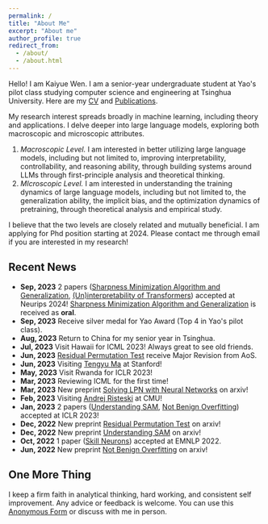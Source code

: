 ```yaml
---
permalink: /
title: "About Me"
excerpt: "About me"
author_profile: true
redirect_from: 
  - /about/
  - /about.html
---
```

Hello! I am Kaiyue Wen. I am a senior-year undergraduate student at Yao's pilot class studying computer science and engineering at Tsinghua University. Here are my [CV](https://whenwen.github.io/files/CVofKaiyueWen.pdf) and [Publications](https://scholar.google.com/citations?hl=en&user=oTmQCFUAAAAJ).

My research interest spreads broadly in machine learning, including theory and applications. I delve deeper into large language models, exploring both macroscopic and microscopic attributes.

1. *Macroscopic Level.* I am interested in better utilizing large language models, including but not limited to, improving interpretability, controllability, and reasoning ability, through building systems around LLMs through first-principle analysis and theoretical thinking.
2. *MIcroscopic Level.* I am interested in understanding the training dynamics of large language models, including but not limited to, the generalization ability, the implicit bias, and the optimization dynamics of pretraining, through theoretical analysis and empirical study.

I believe that the two levels are closely related and mutually beneficial. I am applying for Phd position starting at 2024. Please contact me through email if you are interested in my research!

## Recent News

* **Sep, 2023** 2 papers ([Sharpness Minimization Algorithm and Generalization](https://arxiv.org/abs/2307.11007), [(Un)interpretability of Transformers](https://openreview.net/forum?id=kaILSVAspn)) accepted at Neurips 2024! [Sharpness Minimization Algorithm and Generalization](https://arxiv.org/abs/2307.11007) is received as **oral**.
* **Sep, 2023** Receive silver medal for Yao Award (Top 4 in Yao's pilot class).
* **Aug, 2023** Return to China for my senior year in Tsinghua.
* **Jul, 2023** Visit Hawaii for ICML 2023! Always great to see old friends.
* **Jun, 2023** [Residual Permutation Test](https://arxiv.org/abs/2211.16182) receive Major Revision from AoS.
* **Jun, 2023** Visiting [Tengyu Ma](https://ai.stanford.edu/~tengyuma/) at Stanford!
* **May, 2023** Visit Rwanda for ICLR 2023!
* **Mar, 2023** Reviewing ICML for the first time!
* **Mar, 2023** New preprint [Solving LPN with Neural Networks](https://arxiv.org/abs/2303.07987) on arxiv!
* **Feb, 2023** Visiting [Andrej Risteski](https://www.andrew.cmu.edu/user/aristesk/) at CMU!
* **Jan, 2023** 2 papers ([Understanding SAM](https://arxiv.org/abs/2211.05729), [Not Benign Overfitting](https://arxiv.org/abs/2206.00501)) accepted at ICLR 2023!
* **Dec, 2022** New preprint [Residual Permutation Test](https://arxiv.org/abs/2211.16182) on arxiv!
* **Dec, 2022** New preprint [Understanding SAM](https://arxiv.org/abs/2211.05729) on arxiv!
* **Oct, 2022** 1 paper ([Skill Neurons](https://arxiv.org/abs/2211.07349)) accepted at EMNLP 2022.
* **Jun, 2022** New preprint [Not Benign Overfitting](https://arxiv.org/abs/2206.00501) on arxiv!

## One More Thing

I keep a firm faith in analytical thinking, hard working, and consistent self improvement. Any advice or feedback is welcome. You can use this [Anonymous Form](https://www.admonymous.co/kaiyue) or discuss with me in person.
